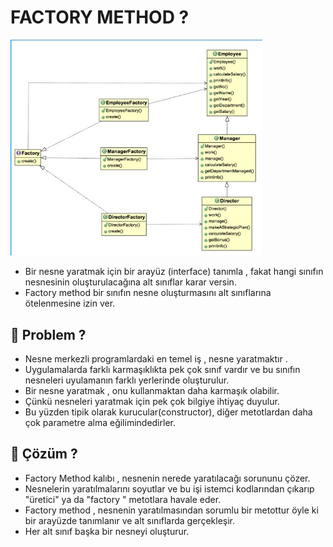 # FACTORY METHOD ?
<img src="https://github.com/rasitesdmr/CreationalDesignPatterns/blob/master/FactoryMethodPattern/images/img1.jpg" width="80%" height="50%"/>

* Bir nesne yaratmak için bir arayüz (interface) tanımla , fakat hangi sınıfın nesnesinin oluşturulacağına alt
sınıflar karar versin.
* Factory method bir sınıfın nesne oluşturmasını alt sınıflarına ötelenmesine izin ver.

## 📌 Problem ?

* Nesne merkezli programlardaki en temel iş , nesne yaratmaktır .
* Uygulamalarda farklı karmaşıklıkta pek çok sınıf vardır ve bu sınıfın nesneleri uyulamanın farklı yerlerinde oluşturulur.
* Bir nesne yaratmak , onu kullanmaktan daha karmaşık olabilir.
* Çünkü nesneleri yaratmak için pek çok bilgiye ihtiyaç duyulur.
* Bu yüzden tipik olarak kurucular(constructor), diğer metotlardan daha çok parametre alma eğilimindedirler.

## 📌 Çözüm ? 

* Factory Method kalıbı , nesnenin nerede yaratılacağı sorununu çözer.
* Nesnelerin yaratılmalarını soyutlar ve bu işi istemci kodlarından çıkarıp "üretici" ya da "factory " metotlara
  havale eder.
* Factory method , nesnenin yaratılmasından sorumlu bir metottur öyle ki bir arayüzde tanımlanır ve alt sınıflarda gerçekleşir.
* Her alt sınıf başka bir nesneyi oluşturur.
